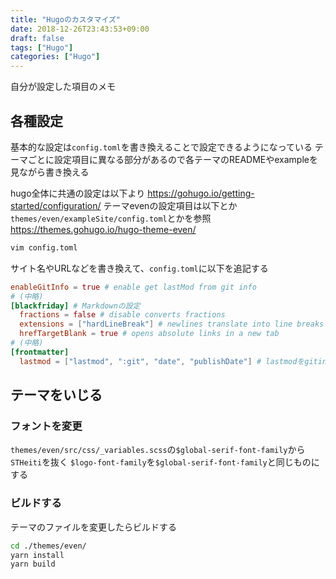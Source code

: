 ```yaml
---
title: "Hugoのカスタマイズ"
date: 2018-12-26T23:43:53+09:00
draft: false
tags: ["Hugo"]
categories: ["Hugo"]
---
```


自分が設定した項目のメモ

## 各種設定
基本的な設定は`config.toml`を書き換えることで設定できるようになっている
テーマごとに設定項目に異なる部分があるので各テーマのREADMEやexampleを見ながら書き換える

hugo全体に共通の設定は以下より
https://gohugo.io/getting-started/configuration/
テーマevenの設定項目は以下とか`themes/even/exampleSite/config.toml`とかを参照
https://themes.gohugo.io/hugo-theme-even/
```bash
vim config.toml
```
サイト名やURLなどを書き換えて、`config.toml`に以下を追記する
```toml
enableGitInfo = true # enable get lastMod from git info
# (中略)
[blackfriday] # Markdownの設定
  fractions = false # disable converts fractions
  extensions = ["hardLineBreak"] # newlines translate into line breaks
  hrefTargetBlank = true # opens absolute links in a new tab
# (中略)
[frontmatter]
  lastmod = ["lastmod", ":git", "date", "publishDate"] # lastmodをgitinfoより優先させる(デフォルトではlastmodを明記してもgitinfoで上書き)
```

## テーマをいじる
### フォントを変更
`themes/even/src/css/_variables.scss`の`$global-serif-font-family`から`STHeiti`を抜く
`$logo-font-family`を`$global-serif-font-family`と同じものにする

<!-- ## h1,h2,h3...のフォントサイズを変更する
h1とh2の見分けがつきにくかったのでh2をh3のサイズに、h3をh4のサイズに...
`themes/even/src/css/_variables.scss`の`$global-headings`を以下に変更
```scss
  h1: 26px,
  h2: 20px,
  h3: 16px,
  h4: 14px,
  h5: 14px,
  h6: 14px
``` -->

### ビルドする
テーマのファイルを変更したらビルドする
```bash
cd ./themes/even/
yarn install
yarn build
```

